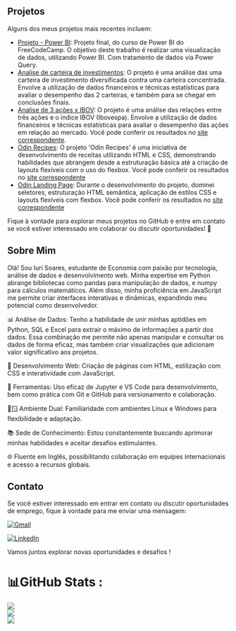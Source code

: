 ## Projetos

Alguns dos meus projetos mais recentes incluem:
- [Projeto - Power BI](https://github.com/iurisgs/power_bi-project): Projeto final, do curso de Power BI do FreeCodeCamp. O objetivo deste trabalho é realizar uma visualização de dados, utilizando Power BI. Com tratamento de dados via Power Query.
- [Analise de carteira de investimentos](https://iurisgs.github.io/carteira-de-investimentos/): O projeto é uma análise das uma carteira de investimento diversificada contra uma carteira concentrada. Envolve a utilização de dados financeiros e técnicas estatísticas para avaliar o desempenho das 2 carteiras, e também para se chegar em conclusões finais.
- [Analise de 3 ações x IBOV](https://github.com/iurisgs/Segundo-Projeto-de-Econometria-I): O projeto é uma análise das relações entre três ações e o índice IBOV (Ibovespa). Envolve a utilização de dados financeiros e técnicas estatísticas para avaliar o desempenho das ações em relação ao mercado. Você pode conferir os resultados no [site correspondente](https://iurisgs.github.io/Segundo-Projeto-de-Econometria-I/).
- [Odin Recipes](https://github.com/iurisgs/odin-recipes): O projeto 'Odin Recipes' é uma iniciativa de desenvolvimento de receitas utilizando HTML e CSS, demonstrando habilidades que abrangem desde a estruturação básica até a criação de layouts flexíveis com o uso do flexbox. Você pode conferir os resultados no [site correspondente](https://iurisgs.github.io/odin-recipes/)
- [Odin Landing Page](https://github.com/iurisgs/Odin-LandingPage): Durante o desenvolvimento do projeto, dominei seletores, estruturação HTML semântica, aplicação de estilos CSS e layouts flexíveis com flexbox. Você pode conferir os resultados no [site correspondente](https://iurisgs.github.io/Odin-LandingPage/)

Fique à vontade para explorar meus projetos no GitHub e entre em contato se você estiver interessado em colaborar ou discutir oportunidades! 👋

## Sobre Mim

Olá! Sou Iuri Soares, estudante de Economia com paixão por tecnologia, análise de dados e desenvolvimento web. Minha expertise em Python abrange bibliotecas como pandas para manipulação de dados, e numpy para cálculos matemáticos. Além disso, minha proficiência em JavaScript me permite criar interfaces interativas e dinâmicas, expandindo meu potencial como desenvolvedor.

📊 Análise de Dados: Tenho a habilidade de unir minhas aptidões em Python, SQL e Excel para extrair o máximo de informações a partir dos dados. Essa combinação me permite não apenas manipular e consultar os dados de forma eficaz, mas também criar visualizações que adicionam valor significativo aos projetos.

💼 Desenvolvimento Web: Criação de páginas com HTML, estilização com CSS e interatividade com JavaScript.

🔧 Ferramentas: Uso eficaz de Jupyter e VS Code para desenvolvimento, bem como prática com Git e GitHub para versionamento e colaboração.

🐧🪟 Ambiente Dual: Familiaridade com ambientes Linux e Windows para flexibilidade e adaptação.

📚 Sede de Conhecimento: Estou constantemente buscando aprimorar minhas habilidades e aceitar desafios estimulantes.

🌐 Fluente em Inglês, possibilitando colaboração em equipes internacionais e acesso a recursos globais.

## Contato

Se você estiver interessado em entrar em contato ou discutir oportunidades de emprego, fique à vontade para me enviar uma mensagem:

[![Gmail](https://img.shields.io/badge/Gmail-%23D14836.svg?logo=Gmail&logoColor=white)](mailto:iuri.soares.g6@gmail.com)

[![LinkedIn](https://img.shields.io/badge/LinkedIn-%230A66C2.svg?logo=LinkedIn&logoColor=white)](https://www.linkedin.com/in/iuri-soares-82a4aa291/)

Vamos juntos explorar novas oportunidades e desafios ! 

# 📊GitHub Stats :
![](https://github-readme-stats.vercel.app/api?username=iurisgs&theme=dark&hide_border=false&include_all_commits=false&count_private=false)<br/>
![](https://github-readme-streak-stats.herokuapp.com/?user=iurisgs&theme=dark&hide_border=false)<br/>
![](https://github-readme-stats.vercel.app/api/top-langs/?username=iurisgs&theme=dark&hide_border=false&include_all_commits=false&count_private=false&layout=compact)

<!--
**iurisgs/iurisgs** is a ✨ _special_ ✨ repository because its `README.md` (this file) appears on your GitHub profile.

Here are some ideas to get you started:

- 🔭 I’m currently working on ...
- 🌱 I’m currently learning ...
- 👯 I’m looking to collaborate on ...
- 🤔 I’m looking for help with ...
- 💬 Ask me about ...
- 📫 How to reach me: ...
- 😄 Pronouns: ...
- ⚡ Fun fact: ...
-->
